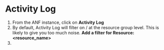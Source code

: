 # Activity Log

1. From the ANF instance, click on **Activity Log**
2. By default, Activity Log will filter on / at the resource group level. This is likely to give you too much noise. **Add a filter for Resource: <resource_name>**
3. 
